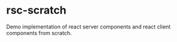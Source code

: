 # rsc-scratch
Demo implementation of react server components and react client components from scratch.
